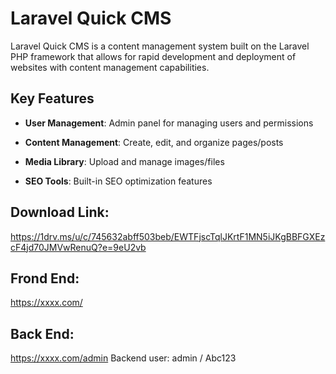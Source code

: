 # Laravel Quick CMS

Laravel Quick CMS is a content management system built on the Laravel PHP framework that allows for rapid development and deployment of websites with content management capabilities.

## Key Features

-   **User Management**: Admin panel for managing users and permissions
    
-   **Content Management**: Create, edit, and organize pages/posts
    
-   **Media Library**: Upload and manage images/files

-   **SEO Tools**: Built-in SEO optimization features

## Download Link: 

https://1drv.ms/u/c/745632abff503beb/EWTFjscTqlJKrtF1MN5iJKgBBFGXEzcF4jd70JMVwRenuQ?e=9eU2vb

## Frond End:
https://xxxx.com/


## Back End:
https://xxxx.com/admin
Backend user: admin / Abc123
